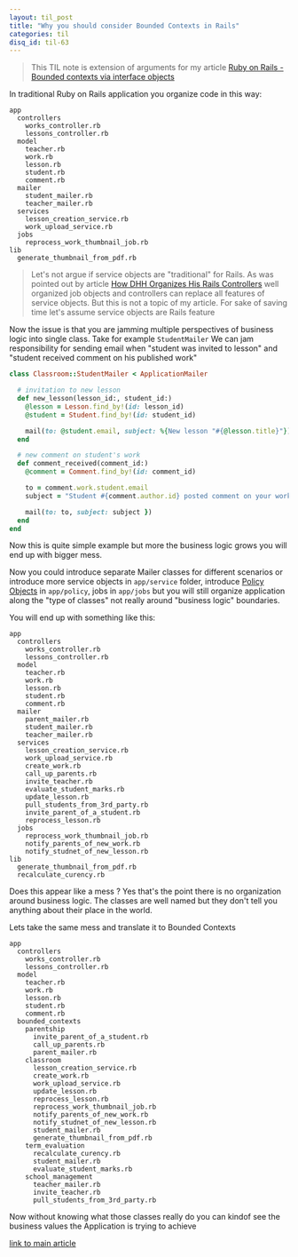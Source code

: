 ```yaml
---
layout: til_post
title: "Why you should consider Bounded Contexts in Rails"
categories: til
disq_id: til-63
---
```


> This TIL note is extension of arguments for my article [Ruby on Rails - Bounded contexts via interface objects](https://blog.eq8.eu/article/rails-bounded-contexts.html)


In traditional Ruby on Rails application you organize code in this way:

```
app
  controllers
    works_controller.rb
    lessons_controller.rb
  model
    teacher.rb
    work.rb
    lesson.rb
    student.rb
    comment.rb
  mailer
    student_mailer.rb
    teacher_mailer.rb
  services
    lesson_creation_service.rb
    work_upload_service.rb
  jobs
    reprocess_work_thumbnail_job.rb
lib
  generate_thumbnail_from_pdf.rb
```


> Let's not argue if service objects are "traditional" for Rails.
> As was pointed out by article [How DHH Organizes His Rails Controllers](http://jeromedalbert.com/how-dhh-organizes-his-rails-controllers/)
> well organized job objects and controllers can replace all features of service objects.
> But this is not a topic of my article. For sake of saving time let's
> assume service objects are Rails feature


Now the issue is that you are jamming multiple perspectives of business
logic into single class. Take for example `StudentMailer`  We can jam
responsibility for sending email when "student was invited to lesson"
and "student received comment on his published work"

```ruby
class Classroom::StudentMailer < ApplicationMailer

  # invitation to new lesson
  def new_lesson(lesson_id:, student_id:)
    @lesson = Lesson.find_by!(id: lesson_id)
    @student = Student.find_by!(id: student_id)

    mail(to: @student.email, subject: %{New lesson "#{@lesson.title}"})
  end

  # new comment on student's work
  def comment_received(comment_id:)
    @comment = Comment.find_by!(id: comment_id)

    to = comment.work.student.email
    subject = "Student #{comment.author.id} posted comment on your work #{comment.work.id}"

    mail(to: to, subject: subject })
  end
end
```

Now this is quite simple example but more the business logic grows you
will end up with bigger mess.

Now you could introduce separate Mailer classes for different scenarios
or introduce more service objects in `app/service` folder, introduce [Policy Objects](https://blog.eq8.eu/article/policy-object.html) in `app/policy`, jobs in `app/jobs` but you will  still  organize application along the "type of classes" not really
around "business logic" boundaries.

You will end up with something like this:

```
app
  controllers
    works_controller.rb
    lessons_controller.rb
  model
    teacher.rb
    work.rb
    lesson.rb
    student.rb
    comment.rb
  mailer
    parent_mailer.rb
    student_mailer.rb
    teacher_mailer.rb
  services
    lesson_creation_service.rb
    work_upload_service.rb
    create_work.rb
    call_up_parents.rb
    invite_teacher.rb
    evaluate_student_marks.rb
    update_lesson.rb
    pull_students_from_3rd_party.rb
    invite_parent_of_a_student.rb
    reprocess_lesson.rb
  jobs
    reprocess_work_thumbnail_job.rb
    notify_parents_of_new_work.rb
    notify_studnet_of_new_lesson.rb
lib
  generate_thumbnail_from_pdf.rb
  recalculate_curency.rb
```

Does this appear like a mess ? Yes that's the point there is no
organization around business logic. The classes are well named but they
don't tell you anything about their place in the world.

Lets take the same mess and translate it to Bounded Contexts


```
app
  controllers
    works_controller.rb
    lessons_controller.rb
  model
    teacher.rb
    work.rb
    lesson.rb
    student.rb
    comment.rb
  bounded_contexts
    parentship
      invite_parent_of_a_student.rb
      call_up_parents.rb
      parent_mailer.rb
    classroom
      lesson_creation_service.rb
      create_work.rb
      work_upload_service.rb
      update_lesson.rb
      reprocess_lesson.rb
      reprocess_work_thumbnail_job.rb
      notify_parents_of_new_work.rb
      notify_studnet_of_new_lesson.rb
      student_mailer.rb
      generate_thumbnail_from_pdf.rb
    term_evaluation
      recalculate_curency.rb
      student_mailer.rb
      evaluate_student_marks.rb
    school_management
      teacher_mailer.rb
      invite_teacher.rb
      pull_students_from_3rd_party.rb
```

Now without knowing what those classes really do you can kindof see the
business values the Application is trying to achieve 





[link to main article](https://blog.eq8.eu/article/rails-bounded-contexts.html)

